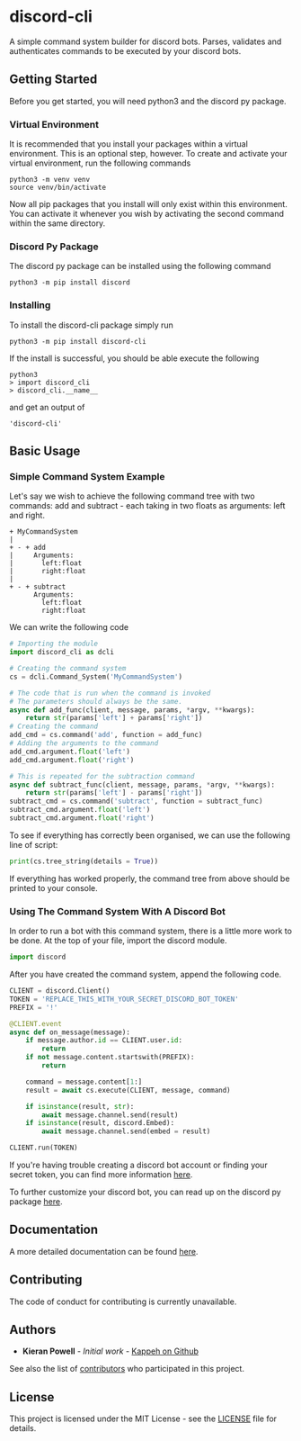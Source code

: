 # discord-cli

A simple command system builder for discord bots. Parses, validates and authenticates commands to be executed by your discord bots.

## Getting Started

Before you get started, you will need python3 and the discord py package.

### Virtual Environment
It is recommended that you install your packages within a virtual environment. This is an optional step, however. To create and activate your virtual environment, run the following commands
```
python3 -m venv venv
source venv/bin/activate
```

Now all pip packages that you install will only exist within this environment. You can activate it whenever you wish by activating the second command within the same directory.

### Discord Py Package
The discord py package can be installed using the following command
```
python3 -m pip install discord
```

### Installing

To install the discord-cli package simply run
```
python3 -m pip install discord-cli
```

If the install is successful, you should be able execute the following
```
python3
> import discord_cli
> discord_cli.__name__
```
and get an output of
```
'discord-cli'
```

## Basic Usage

### Simple Command System Example

Let's say we wish to achieve the following command tree with two commands: add and subtract - each taking in two floats as arguments: left and right.
```
+ MyCommandSystem
|
+ - + add
|     Arguments:
|       left:float
|       right:float
|
+ - + subtract
      Arguments:
        left:float
        right:float
```

We can write the following code
```py
# Importing the module
import discord_cli as dcli

# Creating the command system
cs = dcli.Command_System('MyCommandSystem')

# The code that is run when the command is invoked
# The parameters should always be the same.
async def add_func(client, message, params, *argv, **kwargs):
    return str(params['left'] + params['right'])
# Creating the command
add_cmd = cs.command('add', function = add_func)
# Adding the arguments to the command
add_cmd.argument.float('left')
add_cmd.argument.float('right')

# This is repeated for the subtraction command
async def subtract_func(client, message, params, *argv, **kwargs):
    return str(params['left'] - params['right'])
subtract_cmd = cs.command('subtract', function = subtract_func)
subtract_cmd.argument.float('left')
subtract_cmd.argument.float('right')
```

To see if everything has correctly been organised, we can use the following line of script:
```py
print(cs.tree_string(details = True))
```

If everything has worked properly, the command tree from above should be printed to your console.

### Using The Command System With A Discord Bot

In order to run a bot with this command system, there is a little more work to be done. At the top of your file, import the discord module.
```py
import discord
```

After you have created the command system, append the following code.
```py
CLIENT = discord.Client()
TOKEN = 'REPLACE_THIS_WITH_YOUR_SECRET_DISCORD_BOT_TOKEN'
PREFIX = '!'

@CLIENT.event
async def on_message(message):
    if message.author.id == CLIENT.user.id:
        return
    if not message.content.startswith(PREFIX):
        return

    command = message.content[1:]
    result = await cs.execute(CLIENT, message, command)

    if isinstance(result, str):
        await message.channel.send(result)
    if isinstance(result, discord.Embed):
        await message.channel.send(embed = result)

CLIENT.run(TOKEN)
```

If you're having trouble creating a discord bot account or finding your secret token, you can find more information [here](https://github.com/SinisterRectus/Discordia/wiki/Setting-up-a-Discord-application).

To further customize your discord bot, you can read up on the discord py package [here](https://discordpy.readthedocs.io/en/latest/api.html).

## Documentation

A more detailed documentation can be found [here](https://kappeh.github.io/discord-cli).

## Contributing

The code of conduct for contributing is currently unavailable.

## Authors

* **Kieran Powell** - *Initial work* - [Kappeh on Github](https://github.com/Kappeh)

See also the list of [contributors](https://github.com/Kappeh/discord-cli/contributors) who participated in this project.

## License

This project is licensed under the MIT License - see the [LICENSE](LICENSE) file for details.